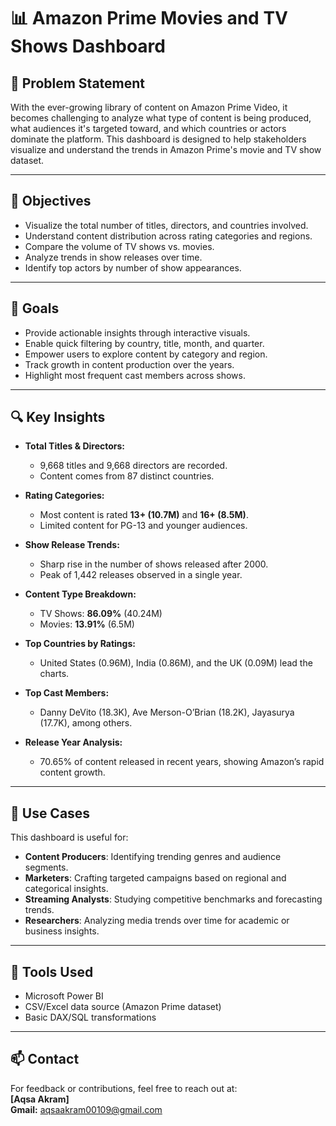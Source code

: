 # 📊 Amazon Prime Movies and TV Shows Dashboard

## 🧩 Problem Statement

With the ever-growing library of content on Amazon Prime Video, it becomes challenging to analyze what type of content is being produced,
what audiences it's targeted toward, and which countries or actors dominate the platform. This dashboard is designed to help stakeholders
visualize and understand the trends in Amazon Prime's movie and TV show dataset.

---

## 🎯 Objectives

- Visualize the total number of titles, directors, and countries involved.
- Understand content distribution across rating categories and regions.
- Compare the volume of TV shows vs. movies.
- Analyze trends in show releases over time.
- Identify top actors by number of show appearances.

---

## 🥅 Goals

- Provide actionable insights through interactive visuals.
- Enable quick filtering by country, title, month, and quarter.
- Empower users to explore content by category and region.
- Track growth in content production over the years.
- Highlight most frequent cast members across shows.

---

## 🔍 Key Insights

- **Total Titles & Directors:**  
  - 9,668 titles and 9,668 directors are recorded.
  - Content comes from 87 distinct countries.

- **Rating Categories:**  
  - Most content is rated **13+ (10.7M)** and **16+ (8.5M)**.
  - Limited content for PG-13 and younger audiences.

- **Show Release Trends:**  
  - Sharp rise in the number of shows released after 2000.
  - Peak of 1,442 releases observed in a single year.

- **Content Type Breakdown:**  
  - TV Shows: **86.09%** (40.24M)  
  - Movies: **13.91%** (6.5M)

- **Top Countries by Ratings:**  
  - United States (0.96M), India (0.86M), and the UK (0.09M) lead the charts.

- **Top Cast Members:**  
  - Danny DeVito (18.3K), Ave Merson-O’Brian (18.2K), Jayasurya (17.7K), among others.

- **Release Year Analysis:**  
  - 70.65% of content released in recent years, showing Amazon’s rapid content growth.

---

## 💼 Use Cases

This dashboard is useful for:

- **Content Producers**: Identifying trending genres and audience segments.
- **Marketers**: Crafting targeted campaigns based on regional and categorical insights.
- **Streaming Analysts**: Studying competitive benchmarks and forecasting trends.
- **Researchers**: Analyzing media trends over time for academic or business insights.

---



## 📌 Tools Used

- Microsoft Power BI
- CSV/Excel data source (Amazon Prime dataset)
- Basic DAX/SQL transformations

---

## 📫 Contact

For feedback or contributions, feel free to reach out at:  
**[Aqsa Akram]**  
**Gmail:** aqsaakram00109@gmail.com  


